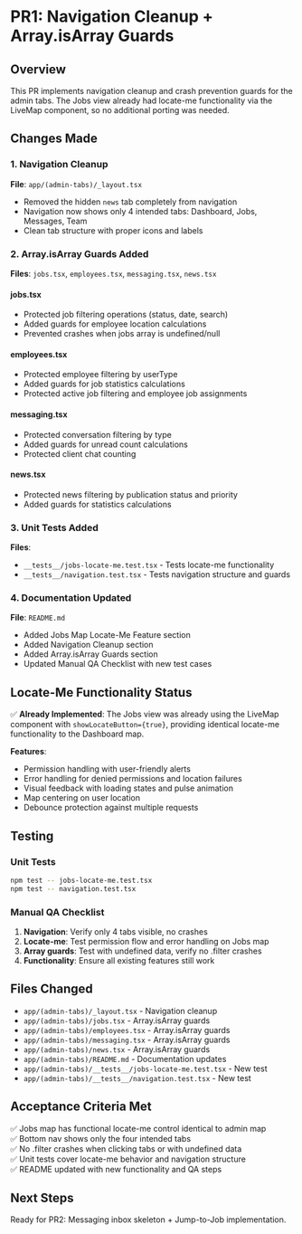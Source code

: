 # PR1: Navigation Cleanup + Array.isArray Guards

## Overview
This PR implements navigation cleanup and crash prevention guards for the admin tabs. The Jobs view already had locate-me functionality via the LiveMap component, so no additional porting was needed.

## Changes Made

### 1. Navigation Cleanup
**File**: `app/(admin-tabs)/_layout.tsx`
- Removed the hidden `news` tab completely from navigation
- Navigation now shows only 4 intended tabs: Dashboard, Jobs, Messages, Team
- Clean tab structure with proper icons and labels

### 2. Array.isArray Guards Added
**Files**: `jobs.tsx`, `employees.tsx`, `messaging.tsx`, `news.tsx`

#### jobs.tsx
- Protected job filtering operations (status, date, search)
- Added guards for employee location calculations
- Prevented crashes when jobs array is undefined/null

#### employees.tsx  
- Protected employee filtering by userType
- Added guards for job statistics calculations
- Protected active job filtering and employee job assignments

#### messaging.tsx
- Protected conversation filtering by type
- Added guards for unread count calculations
- Protected client chat counting

#### news.tsx
- Protected news filtering by publication status and priority
- Added guards for statistics calculations

### 3. Unit Tests Added
**Files**: 
- `__tests__/jobs-locate-me.test.tsx` - Tests locate-me functionality
- `__tests__/navigation.test.tsx` - Tests navigation structure and guards

### 4. Documentation Updated
**File**: `README.md`
- Added Jobs Map Locate-Me Feature section
- Added Navigation Cleanup section  
- Added Array.isArray Guards section
- Updated Manual QA Checklist with new test cases

## Locate-Me Functionality Status
✅ **Already Implemented**: The Jobs view was already using the LiveMap component with `showLocateButton={true}`, providing identical locate-me functionality to the Dashboard map.

**Features**:
- Permission handling with user-friendly alerts
- Error handling for denied permissions and location failures
- Visual feedback with loading states and pulse animation
- Map centering on user location
- Debounce protection against multiple requests

## Testing

### Unit Tests
```bash
npm test -- jobs-locate-me.test.tsx
npm test -- navigation.test.tsx
```

### Manual QA Checklist
1. **Navigation**: Verify only 4 tabs visible, no crashes
2. **Locate-me**: Test permission flow and error handling on Jobs map
3. **Array guards**: Test with undefined data, verify no .filter crashes
4. **Functionality**: Ensure all existing features still work

## Files Changed
- `app/(admin-tabs)/_layout.tsx` - Navigation cleanup
- `app/(admin-tabs)/jobs.tsx` - Array.isArray guards
- `app/(admin-tabs)/employees.tsx` - Array.isArray guards  
- `app/(admin-tabs)/messaging.tsx` - Array.isArray guards
- `app/(admin-tabs)/news.tsx` - Array.isArray guards
- `app/(admin-tabs)/README.md` - Documentation updates
- `app/(admin-tabs)/__tests__/jobs-locate-me.test.tsx` - New test
- `app/(admin-tabs)/__tests__/navigation.test.tsx` - New test

## Acceptance Criteria Met
✅ Jobs map has functional locate-me control identical to admin map  
✅ Bottom nav shows only the four intended tabs  
✅ No .filter crashes when clicking tabs or with undefined data  
✅ Unit tests cover locate-me behavior and navigation structure  
✅ README updated with new functionality and QA steps

## Next Steps
Ready for PR2: Messaging inbox skeleton + Jump-to-Job implementation.